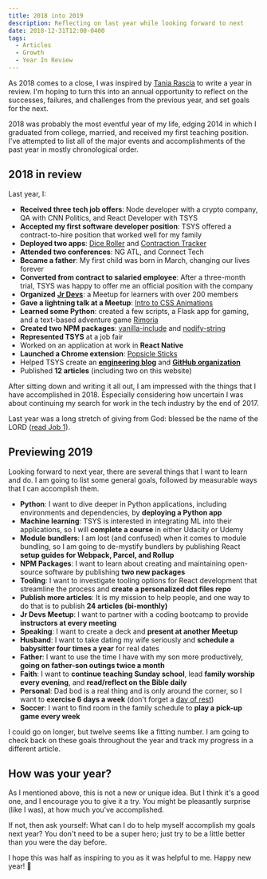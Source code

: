 ```yaml
---
title: 2018 into 2019
description: Reflecting on last year while looking forward to next
date: 2018-12-31T12:00-0400
tags:
  - Articles
  - Growth
  - Year In Review
---
```


As 2018 comes to a close, I was inspired by
[Tania Rascia](https://www.taniarascia.com/2018-into-2019/) to write a year in
review. I'm hoping to turn this into an annual opportunity to reflect on the
successes, failures, and challenges from the previous year, and set goals for
the next.

2018 was probably the most eventful year of my life, edging 2014 in which I
graduated from college, married, and received my first teaching position. I've
attempted to list all of the major events and accomplishments of the past year
in mostly chronological order.

## 2018 in review

Last year, I:

- **Received three tech job offers**: Node developer with a crypto company, QA
  with CNN Politics, and React Developer with TSYS
- **Accepted my first software developer position**: TSYS offered a
  contract-to-hire position that worked well for my family
- **Deployed two apps**: [Dice Roller](https://seanmcp.github.io/dice-roller/)
  and [Contraction Tracker](https://seanmcp.github.io/contraction-tracker/)
- **Attended two conferences**: NG ATL, and Connect Tech
- **Became a father**: My first child was born in March, changing our lives
  forever
- **Converted from contract to salaried employee**: After a three-month trial,
  TSYS was happy to offer me an official position with the company
- **Organized** [**Jr Devs**](https://www.meetup.com/jrdevsatl/): a Meetup for
  learners with over 200 members
- **Gave a lightning talk at a Meetup**:
  [Intro to CSS Animations](https://github.com/jr-devs/meetup/blob/master/events/june-2018.md)
- **Learned some Python**: created a few scripts, a Flask app for gaming, and a
  text-based adventure game [Rimoria](https://github.com/SeanMcP/rimoria)
- **Created two NPM packages**:
  [vanilla-include](https://www.npmjs.com/package/vanilla-include) and
  [nodify-string](https://www.npmjs.com/package/nodify-string)
- **Represented TSYS** at a job fair
- Worked on an application at work in **React Native**
- **Launched a Chrome extension**:
  [Popsicle Sticks](https://chrome.google.com/webstore/detail/popsicle-sticks-random-st/lnckbgaeagindapiodcmccfokcmnfecm)
- Helped TSYS create an
  [**engineering blog**](https://medium.com/tsys-engineering) and
  [**GitHub organization**](https://github.com/tsys)
- Published **12 articles** (including two on this website)

After sitting down and writing it all out, I am impressed with the things that I
have accomplished in 2018. Especially considering how uncertain I was about
continuing my search for work in the tech industry by the end of 2017.

Last year was a long stretch of giving from God: blessed be the name of the LORD
([read Job 1](https://www.biblegateway.com/passage/?search=Job+1&version=NKJV)).

## Previewing 2019

Looking forward to next year, there are several things that I want to learn and
do. I am going to list some general goals, followed by measurable ways that I
can accomplish them.

- **Python**: I want to dive deeper in Python applications, including
  environments and dependencies, by **deploying a Python app**
- **Machine learning**: TSYS is interested in integrating ML into their
  applications, so I will **complete a course** in either Udacity or Udemy
- **Module bundlers**: I am lost (and confused) when it comes to module
  bundling, so I am going to de-mystify bundlers by publishing React **setup
  guides for Webpack, Parcel, and Rollup**
- **NPM Packages**: I want to learn about creating and maintaining open-source
  software by publishing **two new packages**
- **Tooling**: I want to investigate tooling options for React development that
  streamline the process and **create a personalized dot files repo**
- **Publish more articles**: It is my mission to help people, and one way to do
  that is to publish **24 articles (bi-monthly)**
- **Jr Devs Meetup**: I want to partner with a coding bootcamp to provide
  **instructors at every meeting**
- **Speaking**: I want to create a deck and **present at another Meetup**
- **Husband**: I want to take dating my wife seriously and **schedule a
  babysitter four times a year** for real dates
- **Father**: I want to use the time I have with my son more productively,
  **going on father-son outings twice a month**
- **Faith**: I want to **continue teaching Sunday school**, lead **family
  worship every evening**, and **read/reflect on the Bible daily**
- **Personal**: Dad bod is a real thing and is only around the corner, so I want
  to **exercise 6 days a week** (don't forget a
  [day of rest](https://www.biblegateway.com/passage/?search=Ex+20%3A8-11&version=NKJV))
- **Soccer**: I want to find room in the family schedule to **play a pick-up
  game every week**

I could go on longer, but twelve seems like a fitting number. I am going to
check back on these goals throughout the year and track my progress in a
different article.

## How was your year?

As I mentioned above, this is not a new or unique idea. But I think it's a good
one, and I encourage you to give it a try. You might be pleasantly surprise
(like I was), at how much you've accomplished.

If not, then ask yourself: What can I do to help myself accomplish my goals next
year? You don't need to be a super hero; just try to be a little better than you
were the day before.

I hope this was half as inspiring to you as it was helpful to me. Happy new
year! 🎉
